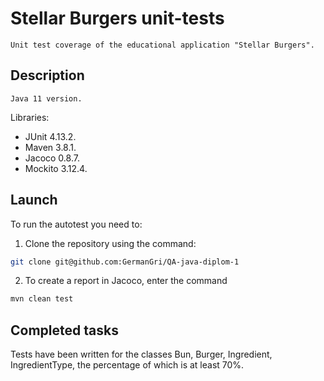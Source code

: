 # Stellar Burgers unit-tests
    Unit test coverage of the educational application "Stellar Burgers".

## Description
    Java 11 version. 
Libraries:
- JUnit 4.13.2.
- Maven 3.8.1.
- Jacoco 0.8.7.
- Mockito 3.12.4.
## Launch
To run the autotest you need to:

1. Clone the repository using the command:
```sh
git clone git@github.com:GermanGri/QA-java-diplom-1
```
2. To create a report in Jacoco, enter the command
```sh
mvn clean test
```
## Completed tasks
Tests have been written for the classes Bun, Burger, Ingredient, IngredientType, the percentage of which is at least 70%.